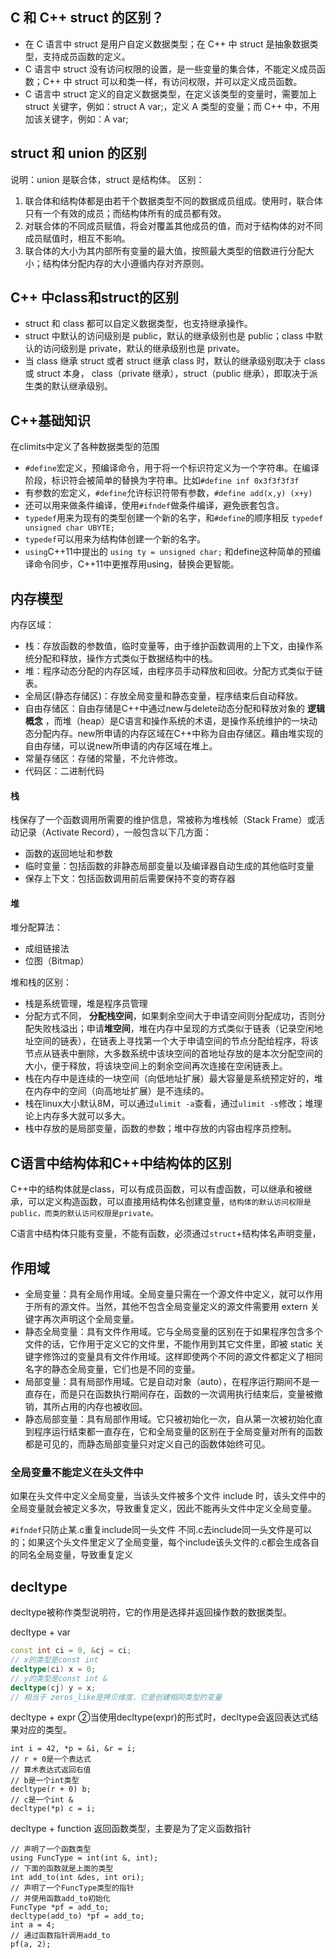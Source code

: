## C 和 C++ struct 的区别？

* 在 C 语言中 struct 是用户自定义数据类型；在 C++ 中 struct 是抽象数据类型，支持成员函数的定义。
* C 语言中 struct 没有访问权限的设置，是一些变量的集合体，不能定义成员函数；C++ 中 struct 可以和类一样，有访问权限，并可以定义成员函数。
* C 语言中 struct 定义的自定义数据类型，在定义该类型的变量时，需要加上 struct 关键字，例如：struct A var;，定义 A 类型的变量；而 C++ 中，不用加该关键字，例如：A var;

## struct 和 union 的区别

说明：union 是联合体，struct 是结构体。
区别：

1. 联合体和结构体都是由若干个数据类型不同的数据成员组成。使用时，联合体只有一个有效的成员；而结构体所有的成员都有效。
2. 对联合体的不同成员赋值，将会对覆盖其他成员的值，而对于结构体的对不同成员赋值时，相互不影响。
3. 联合体的大小为其内部所有变量的最大值，按照最大类型的倍数进行分配大小；结构体分配内存的大小遵循内存对齐原则。

## C++ 中class和struct的区别

* struct 和 class 都可以自定义数据类型，也支持继承操作。
* struct 中默认的访问级别是 public，默认的继承级别也是 public；class 中默认的访问级别是 private，默认的继承级别也是 private。
* 当 class 继承 struct 或者 struct 继承 class 时，默认的继承级别取决于 class 或 struct 本身， class（private 继承），struct（public 继承），即取决于派生类的默认继承级别。

## C++基础知识

在climits中定义了各种数据类型的范围

* `#define`宏定义，预编译命令，用于将一个标识符定义为一个字符串。在编译阶段，标识符会被简单的替换为字符串。比如`#define inf 0x3f3f3f3f`
* 有参数的宏定义，`#define`允许标识符带有参数，`#define add(x,y) (x+y) `
* 还可以用来做条件编译，使用`#ifndef`做条件编译，避免嵌套包含。
* `typedef`用来为现有的类型创建一个新的名字，和`#define`的顺序相反
  `typedef unsigned char UBYTE;`
* `typedef`可以用来为结构体创建一个新的名字。
* `using`C++11中提出的 `using ty = unsigned char;`
  和define这种简单的预编译命令同步，C++11中更推荐用using，替换会更智能。

## 内存模型

内存区域：

* 栈：存放函数的参数值，临时变量等，由于维护函数调用的上下文，由操作系统分配和释放，操作方式类似于数据结构中的栈。
* 堆：程序动态分配的内存区域，由程序员手动释放和回收。分配方式类似于链表。
* 全局区(静态存储区)：存放全局变量和静态变量，程序结束后自动释放。
* 自由存储区：自由存储是C++中通过new与delete动态分配和释放对象的 **逻辑概念** ，而堆（heap）是C语言和操作系统的术语，是操作系统维护的一块动态分配内存。new所申请的内存区域在C++中称为自由存储区。藉由堆实现的自由存储，可以说new所申请的内存区域在堆上。
* 常量存储区：存储的常量，不允许修改。
* 代码区：二进制代码

#### 栈

栈保存了一个函数调用所需要的维护信息，常被称为堆栈帧（Stack Frame）或活动记录（Activate Record），一般包含以下几方面：

* 函数的返回地址和参数
* 临时变量：包括函数的非静态局部变量以及编译器自动生成的其他临时变量
* 保存上下文：包括函数调用前后需要保持不变的寄存器

#### 堆

堆分配算法：

* 成组链接法
* 位图（Bitmap）

堆和栈的区别：

* 栈是系统管理，堆是程序员管理
* 分配方式不同，
  **分配栈空间**，如果剩余空间大于申请空间则分配成功，否则分配失败栈溢出；申请**堆空间**，堆在内存中呈现的方式类似于链表（记录空闲地址空间的链表），在链表上寻找第一个大于申请空间的节点分配给程序，将该节点从链表中删除，大多数系统中该块空间的首地址存放的是本次分配空间的大小，便于释放，将该块空间上的剩余空间再次连接在空闲链表上。
* 栈在内存中是连续的一块空间（向低地址扩展）最大容量是系统预定好的，堆在内存中的空间（向高地址扩展）是不连续的。
* 栈在linux大小默认8M，可以通过`ulimit -a`查看，通过`ulimit -s`修改；堆理论上内存多大就可以多大。
* 栈中存放的是局部变量，函数的参数；堆中存放的内容由程序员控制。

## C语言中结构体和C++中结构体的区别

C++中的结构体就是class，可以有成员函数，可以有虚函数，可以继承和被继承，可以定义构造函数，可以直接用结构体名创建变量，`结构体的默认访问权限是public，而类的默认访问权限是private。`

C语言中结构体只能有变量，不能有函数，必须通过`struct`+结构体名声明变量，

## 作用域

* 全局变量：具有全局作用域。全局变量只需在一个源文件中定义，就可以作用于所有的源文件。当然，其他不包含全局变量定义的源文件需要用 extern 关键字再次声明这个全局变量。
* 静态全局变量：具有文件作用域。它与全局变量的区别在于如果程序包含多个文件的话，它作用于定义它的文件里，不能作用到其它文件里，即被 static 关键字修饰过的变量具有文件作用域。这样即使两个不同的源文件都定义了相同名字的静态全局变量，它们也是不同的变量。
* 局部变量：具有局部作用域。它是自动对象（auto），在程序运行期间不是一直存在，而是只在函数执行期间存在，函数的一次调用执行结束后，变量被撤销，其所占用的内存也被收回。
* 静态局部变量：具有局部作用域。它只被初始化一次，自从第一次被初始化直到程序运行结束都一直存在，它和全局变量的区别在于全局变量对所有的函数都是可见的，而静态局部变量只对定义自己的函数体始终可见。

### 全局变量不能定义在头文件中

如果在头文件中定义全局变量，当该头文件被多个文件 include 时，该头文件中的全局变量就会被定义多次，导致重复定义，因此不能再头文件中定义全局变量。

`#ifndef`只防止某.c重复include同一头文件
不同.c去include同一头文件是可以的；如果这个头文件里定义了全局变量，每个include该头文件的.c都会生成各自的同名全局变量，导致重复定义

## decltype

decltype被称作类型说明符，它的作用是选择并返回操作数的数据类型。

decltype + var

```cpp
const int ci = 0, &cj = ci;
// x的类型是const int
decltype(ci) x = 0;
// y的类型是const int &
decltype(cj) y = x;
// 相当于 zeros_like是拷贝维度，它是创建相同类型的变量
```

decltype + expr  ②当使用decltype(expr)的形式时，decltype会返回表达式结果对应的类型。

```
int i = 42, *p = &i, &r = i;
// r + 0是一个表达式
// 算术表达式返回右值
// b是一个int类型
decltype(r + 0) b;
// c是一个int &
decltype(*p) c = i;
```

decltype + function 返回函数类型，主要是为了定义函数指针

```
// 声明了一个函数类型
using FuncType = int(int &, int);
// 下面的函数就是上面的类型
int add_to(int &des, int ori);
// 声明了一个FuncType类型的指针
// 并使用函数add_to初始化
FuncType *pf = add_to;
decltype(add_to) *pf = add_to;
int a = 4;
// 通过函数指针调用add_to
pf(a, 2);
```